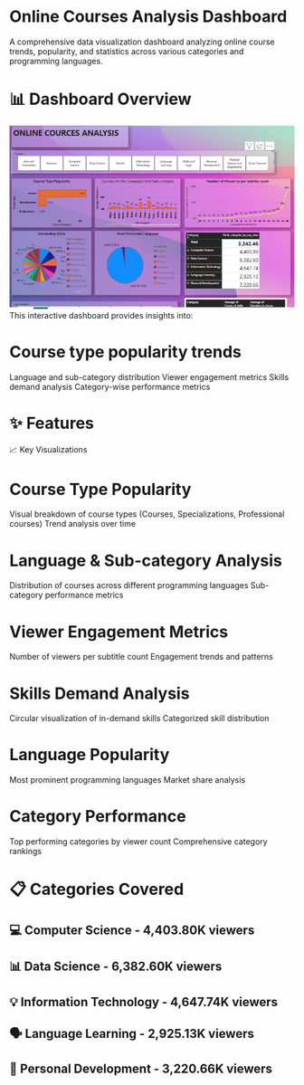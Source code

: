 # Online Courses Analysis Dashboard
A comprehensive data visualization dashboard analyzing online course trends, popularity, and statistics across various categories and programming languages.
# 📊 Dashboard Overview
![Alt Text](https://github.com/AnkitVerma8005/Online_course_analysis/blob/main/snapshot.PNG) 
This interactive dashboard provides insights into:

# Course type popularity trends
Language and sub-category distribution
Viewer engagement metrics
Skills demand analysis
Category-wise performance metrics

# ✨ Features
📈 Key Visualizations

# Course Type Popularity

Visual breakdown of course types (Courses, Specializations, Professional courses)
Trend analysis over time


# Language & Sub-category Analysis

Distribution of courses across different programming languages
Sub-category performance metrics


# Viewer Engagement Metrics

Number of viewers per subtitle count
Engagement trends and patterns


# Skills Demand Analysis

Circular visualization of in-demand skills
Categorized skill distribution


# Language Popularity

Most prominent programming languages
Market share analysis


# Category Performance

Top performing categories by viewer count
Comprehensive category rankings



# 📋 Categories Covered

## 💻 Computer Science - 4,403.80K viewers
## 📊 Data Science - 6,382.60K viewers
## 💡 Information Technology - 4,647.74K viewers
## 🗣️ Language Learning - 2,925.13K viewers
## 👤 Personal Development - 3,220.66K viewers
